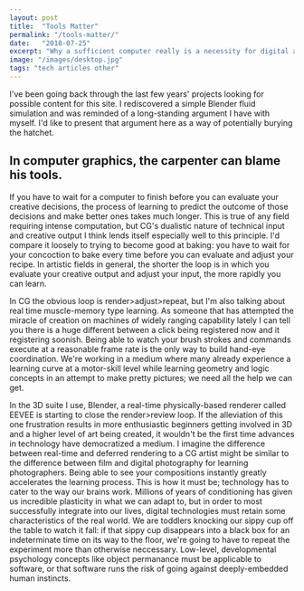 ```yaml
---
layout: post
title:  "Tools Matter"
permalink: "/tools-matter/"
date:   "2018-07-25"
excerpt: "Why a sufficient computer really is a necessity for digital art"
image: "/images/desktop.jpg"
tags: "tech articles other"
---
```


I've been going back through the last few years' projects looking for possible content for this site. I rediscovered a simple Blender fluid simulation and was reminded of a long-standing argument I have with myself. I'd like to present that argument here as a way of potentially burying the hatchet.

## In computer graphics, the carpenter can blame his tools.

If you have to wait for a computer to finish before you can evaluate your creative decisions, the process of learning to predict the outcome of those decisions and make better ones takes much longer. This is true of any field requiring intense computation, but CG's dualistic nature of technical input and creative output I think lends itself especially well to this principle. I'd compare it loosely to trying to become good at baking: you have to wait for your concoction to bake every time before you can evaluate and adjust your recipe. In artistic fields in general, the shorter the loop is in which you evaluate your creative output and adjust your input, the more rapidly you can learn.

In CG the obvious loop is render>adjust>repeat, but I'm also talking about real time muscle-memory type learning. As someone that has attempted the miracle of creation on machines of widely ranging capability lately I can tell you there is a huge different between a click being registered now and it registering soonish. Being able to watch your brush strokes and commands execute at a reasonable frame rate is the only way to build hand-eye coordination. We're working in a medium where many already experience a learning curve at a motor-skill level while learning geometry and logic concepts in an attempt to make pretty pictures; we need all the help we can get.

In the 3D suite I use, Blender, a real-time physically-based renderer called EEVEE is starting to close the render>review loop. If the alleviation of this one frustration results in more enthusiastic beginners getting involved in 3D and a higher level of art being created, it wouldn't be the first time advances in technology have democratized a medium. I imagine the difference between real-time and deferred rendering to a CG artist might be similar to the difference between film and digital photography for learning photographers. Being able to see your compositions instantly greatly accelerates the learning process. This is how it must be; technology has to cater to the way our brains work. Millions of years of conditioning has given us incredible plasticity in what we can adapt to, but in order to most successfully integrate into our lives, digital technologies must retain some characteristics of the real world. We are toddlers knocking our sippy cup off the table to watch it fall: if that sippy cup disappears into a black box for an indeterminate time on its way to the floor, we're going to have to repeat the experiment more than otherwise neccessary. Low-level, developmental psychology concepts like object permanance must be applicable to software, or that software runs the risk of going against deeply-embedded human instincts.
